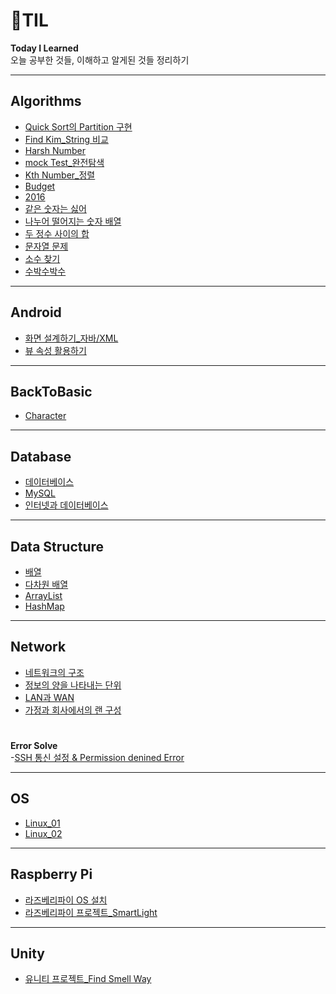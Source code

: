 # 📝TIL
**Today I Learned**      
오늘 공부한 것들, 이해하고 알게된 것들 정리하기

-----

## Algorithms
- [Quick Sort의 Partition 구현](./Algorithms/Partition.java)
- [Find Kim_String 비교](./Algorithms/01_FindKim.md)
- [Harsh Number](./Algorithms/02_HasharNum.md)
- [mock Test_완전탐색](./Algorithms/03_mockTest.md)
- [Kth Number_정렬](./Algorithms/04_KthNumber_Sort.md)
- [Budget](./Algorithms/05_Budget.md)
- [2016](./Algorithms/06_2016.md)
- [같은 숫자는 싫어](./Algorithms/07_OnlyDifferentNumber.md)
- [나누어 떨어지는 숫자 배열](./Algorithms/08_DividedNumber.md)
- [두 정수 사이의 합](./Algorithms/09_SumAToB.md)
- [문자열 문제](./Algorithms/10_StringTest.md)
- [소수 찾기](./Algorithms/11_PrimeNumber.md)
- [수박수박수](./Algorithms/12_subak.md)


-----
## Android
- [화면 설계하기_자바/XML](./Android/Lab01/Design_Activity.md)
- [뷰 속성 활용하기](./Android/Lab01/UseViewProperty.md)


-----
## BackToBasic
- [Character](./BackToBasic/Character.md)

----
## Database
- [데이터베이스](./Database/database.md)
- [MySQL](./Database/mySQL.md)
- [인터넷과 데이터베이스](./Database/Internet_database.md)

----

## Data Structure
- [배열](./DataStructure/Array.md)
- [다차원 배열](./DataStructure/Multi_DimensionalArray.md)
- [ArrayList](./DataStructure/ArrayList.md)
- [HashMap](./DataStructure/HashMap.md)

----
## Network
- [네트워크의 구조](./Network/01_NetworkStructure.md)
- [정보의 양을 나타내는 단위](./Network/02_BitByte.md)
- [LAN과 WAN](./Network/03_LANWAN.md)
- [가정과 회사에서의 랜 구성](./Network/04_LANConfiguration.md)

#
**Error Solve**        
-[SSH 통신 설정 & Permission denined Error](./Network/SSHErrorSolve.md)

----
## OS
- [Linux_01](./OS/Linux.md)
- [Linux_02](./OS/02_AboutLinux.md)

----

## Raspberry Pi
- [라즈베리파이 OS 설치](./RaspberryPi/OsInstall.md)
- [라즈베리파이 프로젝트_SmartLight](./RaspberryPi/SmartLightProject)

----
## Unity
- [유니티 프로젝트_Find Smell Way](./Unity/FindSmellWay)
